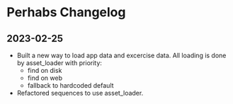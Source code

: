 # Perhabs Changelog

## 2023-02-25
- Built a new way to load app data and excercise data. All loading is done by asset_loader with priority:
    - find on disk
    - find on web
    - fallback to hardcoded default
- Refactored sequences to use asset_loader.